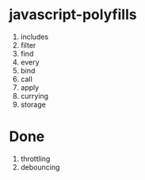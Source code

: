 # javascript-polyfills

1. includes
2. filter
3. find
4. every
5. bind
6. call
7. apply
8. currying
9. storage


# Done
1. throttling
2. debouncing
